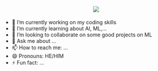 
<h1 align="center">
  <a href="https://git.io/typing-svg">
    <img src="https://readme-typing-svg.herokuapp.com/?lines=Hello,+There!+👋;This+is+Tharun....;Nice+to+meet+you!&center=true&size=30">
  </a>
</h1>


- 🔭 I’m currently working on my coding skills
- 🌱 I’m currently learning about AI, ML,...
- 👯 I’m looking to collaborate on some good projects on ML
- 💬 Ask me about ...
- 📫 How to reach me: ...
- 😄 Pronouns: HE/HIM
- ⚡ Fun fact: ...


